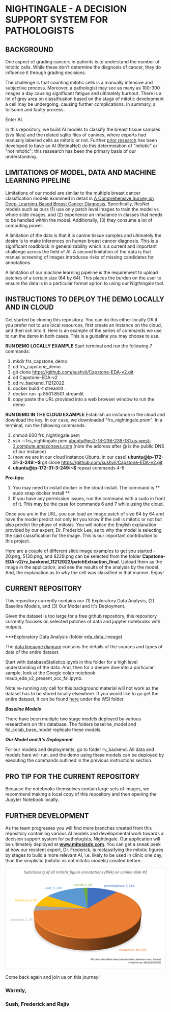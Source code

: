 # NIGHTINGALE - A DECISION SUPPORT SYSTEM FOR PATHOLOGISTS

## BACKGROUND
One aspect of grading cancers in patients is to understand the number of mitotic cells. While these don't determine the diagnosis of cancer, they do influence it through grading decisions. 

The challenge is that counting mitotic cells is a manually intensive and subjective process. Moreover, a pathologist may see as many as 100-300 images a day causing significant fatigue and ultimately burnout. There is a lot of grey area on classification based on the stage of mitotic development a cell may be undergoing, causing further complications. In summary, a toilsome and faulty process.

Enter AI.

In this repository, we build AI models to classify the breast tissue samples (svs files) and the related sqlite files of canines, where experts had manually labelled cells as mitotic or not. Further [prior research](https://github.com/DeepPathology/MITOS_WSI_CCMCT) has been developed to have an AI (RetinaNet) do this determination of "mitotic" or "not mitotic"; this reasearch has been the primary basis of our understanding.

## LIMITATIONS OF MODEL, DATA AND MACHINE LEARNING PIPELINE

Limitations of our model are similar to the multiple breast cancer classfication models examined in detail in [A Comprehensive Survey on Deep-Learning-Based Breast Cancer Diagnosis](https://www.ncbi.nlm.nih.gov/pmc/articles/PMC8656730/). Specifically, ResNet models such as ours (1) use only patch level images to train the model vs whole slide images, and (2) experience an imbalance in classes that needs to be handled within the model. Additionally, (3) they consume a lot of computing power.

A limitation of the data is that it is canine tissue samples and ultimately the desire is to make inferences on human breast cancer diagnosis. This is a significant roadblock in generalizability which is a current and important challenge across the field of AI. A second limitation of the data is that manual screening of images introduces risks of missing candidates for annotations.

A limitation of our machine learning pipeline is the requirement to upload patches of a certain size (64 by 64). This places the burden on the user to ensure the data is in a particular format apriori to using our Nigthingale tool.

## INSTRUCTIONS TO DEPLOY THE DEMO LOCALLY AND IN CLOUD

Get started by cloning this repository. You can do this either locally OR if you prefer not to use local resources, first create an instance on the cloud, and then ssh into it. Here is an example of the series of commands we use to run the demo in both cases. This is a guideline you may choose to use.


**RUN DEMO LOCALLY EXAMPLE**
Start terminal and run the following 7 commands:
1. mkdir frs_capstone_demo
2. cd frs_capstone_demo
3. git clone https://github.com/sushvij/Capstone-EDA-v2.git
4. cd Capstone-EDA-v2
5. cd rv_backend_11212022
6. docker build -t streamlit .
7. docker run -p 8501:8501 streamlit
8. copy paste the URL provided into a web browser window to run the demo

**RUN DEMO IN THE CLOUD EXAMPLE**
Establish an instance in the cloud and download the key. In our case, we downloaded "frs_nightingale.prem".
In a terminal, run the following commands:
1. chmod 600 frs_nightingale.pem
2. ssh -i frs_nightingale.pem ubuntu@ec2-18-236-239-181.us-west-2.compute.amazonaws.com (note the address after @ is the public DNS of our instance)
3. (now we are in our cloud instance Ubuntu in our case) **ubuntu@ip-172-31-3-249:~$** git clone https://github.com/sushvij/Capstone-EDA-v2.git
4. **ubuntu@ip-172-31-3-249:~$** repeat commands 4-8

**Pro-tips:** 
1. You may need to install docker in the cloud install. The command is ** sudo snap docker install **
2. If you have any permission issues, run the command with a sudo in front of it. This may be the case for commands 6 and 7 while using the cloud.

Once you are in the URL, you can load an image patch of size 64 by 64 and have the model predict not only let you know if the cell is mitotic or not but also predict the phase of mitosis. You will notice the English explanation provided by our expert, Dr. Frederick Lee, as to why the model is selecting the said classification for the image. This is our important contribution to this project.

Here are a couple of different slide image examples to get you started - 20.png, 5130.png, and 8229.png can be selected from the folder **Capstone-EDA-v2/rv_backend_11212022/patchExtraction_final**. Upload them as the image in the application, and see the results of the analysis by the model. And, the explanation as to why the cell was classified in that manner. Enjoy!


## CURRENT REPOSITORY

This repository currently contains our (1) Exploratory Data Analysis, (2) Baseline Models, and (3) Our Model and It's Deployment. 

Given the dataset is too large for a free github repository, this repository currently focuses on selected patches of data and jupyter notebooks with outputs. 

***Exploratory Data Analysis (folder eda_data_lineage)

The [data lineaage diagram](https://github.com/sushvij/Capstone-EDA-v2/blob/main/eda_data_lineage/data%20lineage.jpg) contains the details of the sources and types of data of the entire dataset. 

Start with databaseStatistics.ipynb in this folder for a high level understanding of the data. And, then for a deeper dive into a particular sample, look at the Google colab notebook maub_eda_v2_present_xcc_fsl.ipynb.

Note re-running any cell for this background material will not work as the dataset has to be stored locally elsewhere. If you would like to go get the entire dataset, it can be found [here](https://github.com/DeepPathology/MITOS_WSI_CCMCT) under the WSI folder.

***Baseline Models***

There have been multiple two stage models deployed by various researchers on this database. The folders baseline_model and fsl_colab_base_model replicate these models.

***Our Model and It's Deployment***

For our models and deployments, go to folder rv_backend. All data and models here will run, and the demo using these models can be deployed by executing the commands outlined in the previous instructions section.

## PRO TIP FOR THE CURRENT REPOSITORY
Because the notebooks themselves contain large sets of images, we recommend making a local copy of this repository and then opening the Jupyter Notebook locally.

## FURTHER DEVELOPMENT
As the team progresses you will find more branches created from this repository containing various AI models and developmental work towards a decision support system for pathologists, Nightingale. Our application will be ultimately deployed at **www.mitosisdx.com**. You can get a sneak peek at how our resident expert, Dr. Frederick, is reclassifying the mitotic figures by stages to build a more relevant AI, i.e. likely to be used in clinic one day, than the simplistic (mitotic vs not mitotic models) created before. 

![Example Sub-Classification of Phases](https://github.com/sushvij/Capstone-EDA-v2/blob/main/eda_data_lineage/eda_subclassing_slide2_mitotic_figs.png)

Come back again and join us on this journey!

### Warmly,
### Sush, Frederick and Rajiv
